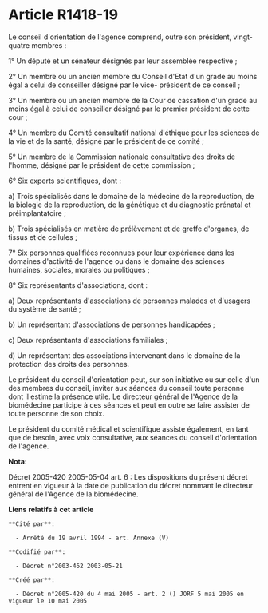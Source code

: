 # Article R1418-19

Le conseil d'orientation de l'agence comprend, outre son président, vingt-quatre membres :

1° Un député et un sénateur désignés par leur assemblée respective ;

2° Un membre ou un ancien membre du Conseil d'Etat d'un grade au moins égal à celui de conseiller désigné par le vice-
président de ce conseil ;

3° Un membre ou un ancien membre de la Cour de cassation d'un grade au moins égal à celui de conseiller désigné par le
premier président de cette cour ;

4° Un membre du Comité consultatif national d'éthique pour les sciences de la vie et de la santé, désigné par le président de
ce comité ;

5° Un membre de la Commission nationale consultative des droits de l'homme, désigné par le président de cette commission ;

6° Six experts scientifiques, dont :

a) Trois spécialisés dans le domaine de la médecine de la reproduction, de la biologie de la reproduction, de la génétique et
du diagnostic prénatal et préimplantatoire ;

b) Trois spécialisés en matière de prélèvement et de greffe d'organes, de tissus et de cellules ;

7° Six personnes qualifiées reconnues pour leur expérience dans les domaines d'activité de l'agence ou dans le domaine des
sciences humaines, sociales, morales ou politiques ;

8° Six représentants d'associations, dont :

a) Deux représentants d'associations de personnes malades et d'usagers du système de santé ;

b) Un représentant d'associations de personnes handicapées ;

c) Deux représentants d'associations familiales ;

d) Un représentant des associations intervenant dans le domaine de la protection des droits des personnes.

Le président du conseil d'orientation peut, sur son initiative ou sur celle d'un des membres du conseil, inviter aux séances
du conseil toute personne dont il estime la présence utile. Le directeur général de l'Agence de la biomédecine participe à
ces séances et peut en outre se faire assister de toute personne de son choix.

Le président du comité médical et scientifique assiste également, en tant que de besoin, avec voix consultative, aux séances
du conseil d'orientation de l'agence.

**Nota:**

Décret 2005-420 2005-05-04 art. 6 : Les dispositions du présent décret entrent en vigueur à la date de publication du décret
nommant le directeur général de l'Agence de la biomédecine.

**Liens relatifs à cet article**

	**Cité par**:

	  - Arrêté du 19 avril 1994 - art. Annexe (V)

	**Codifié par**:

	  - Décret n°2003-462 2003-05-21

	**Créé par**:

	  - Décret n°2005-420 du 4 mai 2005 - art. 2 () JORF 5 mai 2005 en vigueur le 10 mai 2005
